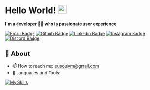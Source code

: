 # Hello World! <img src="https://user-images.githubusercontent.com/5679180/79618120-0daffb80-80be-11ea-819e-d2b0fa904d07.gif" width="27px"> 

**I'm a developer 👨‍💻 who is passionate user experience.**

[![Email Badge](https://img.shields.io/badge/-Email-c14438?style=flat-square&logo=Gmail&logoColor=white&link=mailto:eusoujvm@gmail.com)](mailto:eusoujvm@gmail.com)
[![Github Badge](https://img.shields.io/badge/-Github-232323?style=flat-square&logo=Github&logoColor=white&link=https://github.com/vitorlauriano)](https://github.com/vitorlauriano)
[![Linkedin Badge](https://img.shields.io/badge/-LinkedIn-0077B5?style=for-the-square&logo=Linkedin&logoColor=white&link=https://www.linkedin.com/in/vitorlauriano/)](https://www.linkedin.com/in/realvitormac/)
[![Instagram Badge](https://img.shields.io/badge/-Instagram-E4405F?style=for-the-square&logo=Instagram&logoColor=white&link=https://www.instagram.com/jaovitoooo)](https://www.instagram.com/jaovitoooo)
[![Discord Badge](https://img.shields.io/badge/-Discord-5865F2?style=for-the-squase&logo=Discord&logoColor=white&link=https://discord.gg/yjjZ9xY44d)](https://discord.gg/yjjZ9xY44d)


## 🧐 About

- 📫 How to reach me: eusoujvm@gmail.com
- 🌱 Languages and Tools: 

[![My Skills](https://skillicons.dev/icons?i=py,mysql,aws,gcp,azure,vscode)](https://skillicons.dev)
